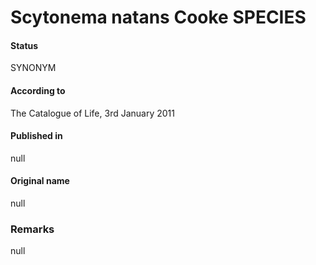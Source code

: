 Scytonema natans Cooke SPECIES
=======

#### Status
SYNONYM

#### According to
The Catalogue of Life, 3rd January 2011

#### Published in
null

#### Original name
null

### Remarks
null